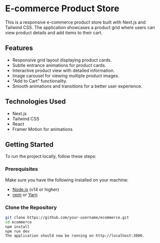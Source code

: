 # E-commerce Product Store

This is a responsive e-commerce product store built with Next.js and Tailwind CSS. The application showcases a product grid where users can view product details and add items to their cart.

## Features

- Responsive grid layout displaying product cards.
- Subtle entrance animations for product cards.
- Interactive product view with detailed information.
- Image carousel for viewing multiple product images.
- "Add to Cart" functionality.
- Smooth animations and transitions for a better user experience.

## Technologies Used

- Next.js
- Tailwind CSS
- React
- Framer Motion for animations

## Getting Started

To run the project locally, follow these steps:

### Prerequisites

Make sure you have the following installed on your machine:

- [Node.js](https://nodejs.org/en/download/) (v14 or higher)
- [npm](https://www.npmjs.com/get-npm) or [Yarn](https://classic.yarnpkg.com/en/docs/install/)

### Clone the Repository

```bash
git clone https://github.com/your-username/ecommerce.git
cd ecommerce
npm install
npm run dev
The application should now be running on http://localhost:3000.
